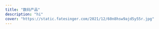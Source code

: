 ```yaml
---
title: "数码产品"
description: "hi"
cover: "https://static.fatesinger.com/2021/12/60n8hsw9ajd5y55r.jpg"
---
```

